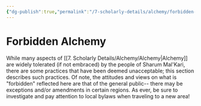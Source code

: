 ```yaml
---
{"dg-publish":true,"permalink":"/7-scholarly-details/alchemy/forbidden-alchemy/forbidden-alchemy/","noteIcon":""}
---
```


# Forbidden Alchemy

While many aspects of [[7. Scholarly Details/Alchemy/Alchemy\|Alchemy]] are widely tolerated (if not embraced) by the people of Sharum Mal'Kari, there are some practices that have been deemed unacceptable; this section describes such practices. Of note, the attitudes and views on what is "forbidden" reflected here are that of the general public-- there may be exceptions and/or amendments in certain regions. As ever, be sure to investigate and pay attention to local bylaws when traveling to a new area! 
